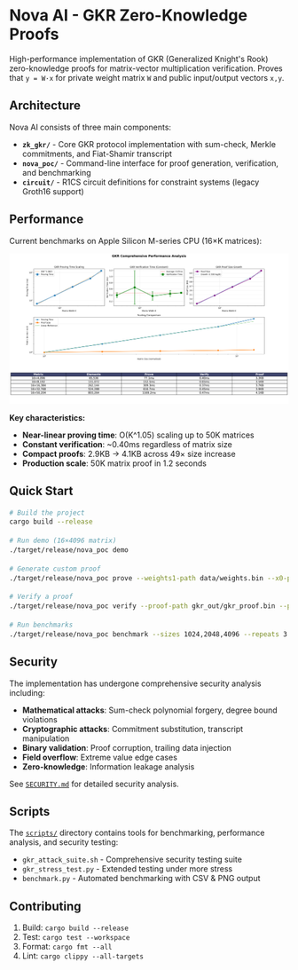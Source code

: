 # Nova AI - GKR Zero-Knowledge Proofs

High-performance implementation of GKR (Generalized Knight's Rook) zero-knowledge proofs for matrix-vector multiplication verification. Proves that `y = W·x` for private weight matrix `W` and public input/output vectors `x,y`.

## Architecture

Nova AI consists of three main components:

- **`zk_gkr/`** - Core GKR protocol implementation with sum-check, Merkle commitments, and Fiat-Shamir transcript
- **`nova_poc/`** - Command-line interface for proof generation, verification, and benchmarking
- **`circuit/`** - R1CS circuit definitions for constraint systems (legacy Groth16 support)

## Performance

Current benchmarks on Apple Silicon M-series CPU (16×K matrices):

![GKR Performance Benchmarks](scripts/benchmark.png)

**Key characteristics:**
- **Near-linear proving time**: O(K^1.05) scaling up to 50K matrices
- **Constant verification**: ~0.40ms regardless of matrix size
- **Compact proofs**: 2.9KB → 4.1KB across 49× size increase
- **Production scale**: 50K matrix proof in 1.2 seconds

## Quick Start

```bash
# Build the project
cargo build --release

# Run demo (16×4096 matrix)
./target/release/nova_poc demo

# Generate custom proof
./target/release/nova_poc prove --weights1-path data/weights.bin --x0-path data/input.bin --m 16 --k 8192

# Verify a proof
./target/release/nova_poc verify --proof-path gkr_out/gkr_proof.bin --public-path gkr_out/public.json

# Run benchmarks
./target/release/nova_poc benchmark --sizes 1024,2048,4096 --repeats 3
```

## Security

The implementation has undergone comprehensive security analysis including:

- **Mathematical attacks**: Sum-check polynomial forgery, degree bound violations
- **Cryptographic attacks**: Commitment substitution, transcript manipulation
- **Binary validation**: Proof corruption, trailing data injection
- **Field overflow**: Extreme value edge cases
- **Zero-knowledge**: Information leakage analysis

See [`SECURITY.md`](SECURITY.md) for detailed security analysis.

## Scripts

The [`scripts/`](scripts/) directory contains tools for benchmarking, performance analysis, and security testing:

- `gkr_attack_suite.sh` - Comprehensive security testing suite
- `gkr_stress_test.py` - Extended testing under more stress
- `benchmark.py` - Automated benchmarking with CSV & PNG output

## Contributing

1. Build: `cargo build --release`
2. Test: `cargo test --workspace`
3. Format: `cargo fmt --all`
4. Lint: `cargo clippy --all-targets`
